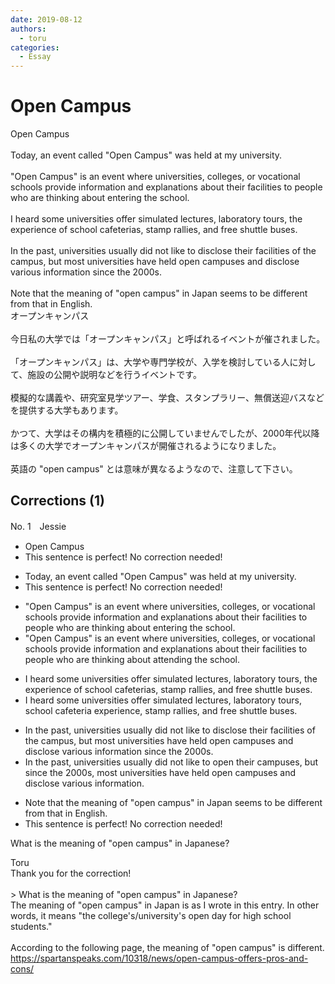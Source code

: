 ```yaml
---
date: 2019-08-12
authors:
  - toru
categories:
  - Essay
---
```


<h1 id="subject_show">Open Campus</h1>
<div class="date" hidden>Aug 12, 2019 16:38</div>
<div id="post"><div id="body_show_ori">
Open Campus<br/><br/>Today, an event called "Open Campus" was held at my university.<br/><br/>"Open Campus" is an event where universities, colleges, or vocational schools provide information and explanations about their facilities to people who are thinking about entering the school.<br/><br/>I heard some universities offer simulated lectures, laboratory tours, the experience of school cafeterias, stamp rallies, and free shuttle buses.<br/><br/>In the past, universities usually did not like to disclose their facilities of the campus, but most universities have held open campuses and disclose various information since the 2000s.<br/><br/>Note that the meaning of "open campus" in Japan seems to be different from that in English.
</div></div>

<!-- more -->

<div id="post_ja"><div id="body_show_mo">
オープンキャンパス<br/><br/>今日私の大学では「オープンキャンパス」と呼ばれるイベントが催されました。<br/><br/>「オープンキャンパス」は、大学や専門学校が、入学を検討している人に対して、施設の公開や説明などを行うイベントです。<br/><br/>模擬的な講義や、研究室見学ツアー、学食、スタンプラリー、無償送迎バスなどを提供する大学もあります。<br/><br/>かつて、大学はその構内を積極的に公開していませんでしたが、2000年代以降は多くの大学でオープンキャンパスが開催されるようになりました。<br/><br/>英語の "open campus" とは意味が異なるようなので、注意して下さい。
</div></div>

## Corrections (1)
<div id="block"><div class="first_name"> No. 1　<span class="just_name">Jessie</span></div><div id="block2">
<ul class="correction_field">
<li class="incorrect">Open Campus</li>
<li class="corrected perfect">This sentence is perfect! No correction needed!</li>
</ul>
<ul class="correction_field">
<li class="incorrect">Today, an event called "Open Campus" was held at my university.</li>
<li class="corrected perfect">This sentence is perfect! No correction needed!</li>
</ul>
<ul class="correction_field">
<li class="incorrect">"Open Campus" is an event where universities, colleges, or vocational schools provide information and explanations about their facilities to people who are thinking about entering the school.</li>
<li class="corrected correct">
"Open Campus" is an event where universities, colleges, or vocational schools provide information<span class="sline"> and explanations</span> about their facilities to people who are thinking about <span class="f_red">attending </span>the school.
</li>
</ul>
<ul class="correction_field">
<li class="incorrect">I heard some universities offer simulated lectures, laboratory tours, the experience of school cafeterias, stamp rallies, and free shuttle buses.</li>
<li class="corrected correct">
I heard some universities offer simulated lectures, laboratory tours, <span class="f_blue">school cafeteria experience</span>, stamp rallies, and free shuttle buses.
</li>
</ul>
<ul class="correction_field">
<li class="incorrect">In the past, universities usually did not like to disclose their facilities of the campus, but most universities have held open campuses and disclose various information since the 2000s.</li>
<li class="corrected correct">
In the past, universities usually did not like to <span class="f_blue">open</span> their campus<span class="f_red">es</span>, but since the 2000s, most universities have held open campuses and disclose various information.
</li>
</ul>
<ul class="correction_field">
<li class="incorrect">Note that the meaning of "open campus" in Japan seems to be different from that in English.</li>
<li class="corrected perfect">This sentence is perfect! No correction needed!</li>
</ul>
<p class="comment_small">
 What is the meaning of "open campus" in Japanese?
</p>

</div><div class="name"><span class="just_name">Toru</span><br>
Thank you for the correction!<br/><br/>&gt; What is the meaning of "open campus" in Japanese?<br/>The meaning of "open campus" in Japan is as I wrote in this entry. In other words, it means "the college's/university's open day for high school students."<br/><br/>According to the following page, the meaning of "open campus" is different.<br/><a href="https://spartanspeaks.com/10318/news/open-campus-offers-pros-and-cons/" target="_blank">https://spartanspeaks.com/10318/news/open-campus-offers-pros-and-cons/</a>
</div>
</div>
